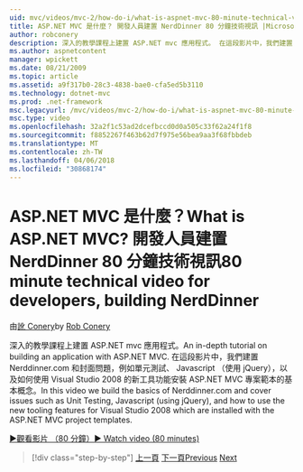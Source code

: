 ```yaml
---
uid: mvc/videos/mvc-2/how-do-i/what-is-aspnet-mvc-80-minute-technical-video-for-developers-building-nerddinner
title: ASP.NET MVC 是什麼？ 開發人員建置 NerdDinner 80 分鐘技術視訊 |Microsoft 文件
author: robconery
description: 深入的教學課程上建置 ASP.NET mvc 應用程式。 在這段影片中，我們建置 Nerddinner.com 和封面問題，例如單元測試基本的概念...
ms.author: aspnetcontent
manager: wpickett
ms.date: 08/21/2009
ms.topic: article
ms.assetid: a9f317b0-28c3-4838-bae0-cfa5ed5b3110
ms.technology: dotnet-mvc
ms.prod: .net-framework
msc.legacyurl: /mvc/videos/mvc-2/how-do-i/what-is-aspnet-mvc-80-minute-technical-video-for-developers-building-nerddinner
msc.type: video
ms.openlocfilehash: 32a2f1c53ad2dcefbccd0d0a505c33f62a24f1f8
ms.sourcegitcommit: f8852267f463b62d7f975e56bea9aa3f68fbbdeb
ms.translationtype: MT
ms.contentlocale: zh-TW
ms.lasthandoff: 04/06/2018
ms.locfileid: "30868174"
---
```

<a name="what-is-aspnet-mvc-80-minute-technical-video-for-developers-building-nerddinner"></a><span data-ttu-id="2fa1e-105">ASP.NET MVC 是什麼？</span><span class="sxs-lookup"><span data-stu-id="2fa1e-105">What is ASP.NET MVC?</span></span> <span data-ttu-id="2fa1e-106">開發人員建置 NerdDinner 80 分鐘技術視訊</span><span class="sxs-lookup"><span data-stu-id="2fa1e-106">80 minute technical video for developers, building NerdDinner</span></span>
====================
<span data-ttu-id="2fa1e-107">由[訛 Conery](https://github.com/robconery)</span><span class="sxs-lookup"><span data-stu-id="2fa1e-107">by [Rob Conery](https://github.com/robconery)</span></span>

<span data-ttu-id="2fa1e-108">深入的教學課程上建置 ASP.NET mvc 應用程式。</span><span class="sxs-lookup"><span data-stu-id="2fa1e-108">An in-depth tutorial on building an application with ASP.NET MVC.</span></span> <span data-ttu-id="2fa1e-109">在這段影片中，我們建置 Nerddinner.com 和封面問題，例如單元測試、 Javascript （使用 jQuery），以及如何使用 Visual Studio 2008 的新工具功能安裝 ASP.NET MVC 專案範本的基本概念。</span><span class="sxs-lookup"><span data-stu-id="2fa1e-109">In this video we build the basics of Nerddinner.com and cover issues such as Unit Testing, Javascript (using jQuery), and how to use the new tooling features for Visual Studio 2008 which are installed with the ASP.NET MVC project templates.</span></span>

[<span data-ttu-id="2fa1e-110">&#9654;觀看影片 （80 分鐘）</span><span class="sxs-lookup"><span data-stu-id="2fa1e-110">&#9654; Watch video (80 minutes)</span></span>](https://channel9.msdn.com/Blogs/ASP-NET-Site-Videos/what-is-aspnet-mvc-80-minute-technical-video-for-developers-building-nerddinner)

> [!div class="step-by-step"]
> <span data-ttu-id="2fa1e-111">[上一頁](displaying-a-table-of-database-data.md)
> [下一頁](why-aspnet-mvc-3-minute-overview-video-for-decision-makers.md)</span><span class="sxs-lookup"><span data-stu-id="2fa1e-111">[Previous](displaying-a-table-of-database-data.md)
[Next](why-aspnet-mvc-3-minute-overview-video-for-decision-makers.md)</span></span>
